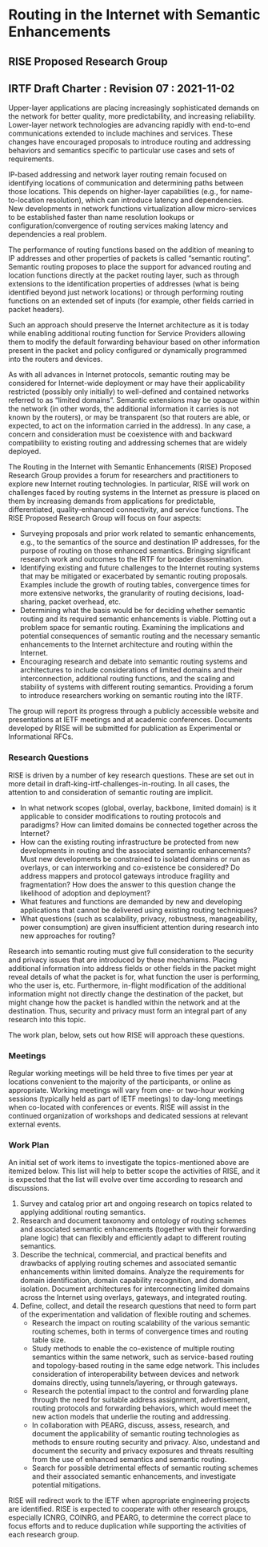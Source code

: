 # Routing in the Internet with Semantic Enhancements
## RISE Proposed Research Group
## IRTF Draft Charter : Revision 07 : 2021-11-02

Upper-layer applications are placing increasingly sophisticated demands on the network for better quality, more predictability, and increasing reliability. Lower-layer network technologies are advancing rapidly with end-to-end communications extended to include machines and services. These changes have encouraged proposals to introduce routing and addressing behaviors and semantics specific to particular use cases and sets of requirements.

IP-based addressing and network layer routing remain focused on identifying locations of communication and determining paths between those locations. This depends on higher-layer capabilities (e.g., for name-to-location resolution), which can introduce latency and dependencies. New developments in network functions virtualization allow micro-services to be established faster than name resolution lookups or configuration/convergence of routing services making latency and dependencies a real problem.

The performance of routing functions based on the addition of meaning to IP addresses and other properties of packets is called “semantic routing”. Semantic routing proposes to place the support for advanced routing and location functions directly at the packet routing layer, such as through extensions to the identification properties of addresses (what is being identified beyond just network locations) or through performing routing functions on an extended set of inputs (for example, other fields carried in packet headers). 

Such an approach should preserve the Internet architecture as it is today while enabling additional routing function for Service Providers allowing them to modify the default forwarding behaviour based on other information present in the packet and policy configured or dynamically programmed into the routers and devices.

As with all advances in Internet protocols, semantic routing may be considered for Internet-wide deployment or may have their applicability restricted (possibly only initially) to well-defined and contained networks referred to as “limited domains”. Semantic extensions may be opaque within the network (in other words, the additional information it carries is not known by the routers), or may be transparent (so that routers are able, or expected, to act on the information carried in the address). In any case, a concern and consideration must be coexistence with and backward compatibility to existing routing and addressing schemes that are widely deployed.

The Routing in the Internet with Semantic Enhancements (RISE) Proposed Research Group provides a forum for researchers and practitioners to explore new Internet routing technologies. In particular, RISE will work on challenges faced by routing systems in the Internet as pressure is placed on them by increasing demands from applications for predictable, differentiated, quality-enhanced connectivity, and service functions.
The RISE Proposed Research Group will focus on four aspects:
* Surveying proposals and prior work related to semantic enhancements, e.g., to the semantics of the source and destination IP addresses, for the purpose of routing on those enhanced semantics. Bringing significant research work and outcomes to the IRTF for broader dissemination.
* Identifying existing and future challenges to the Internet routing systems that may be mitigated or exacerbated by semantic routing proposals. Examples include the growth of routing tables, convergence times for more extensive networks, the granularity of routing decisions, load-sharing, packet overhead, etc.
* Determining what the basis would be for deciding whether semantic routing and its required semantic enhancements is viable. Plotting out a problem space for semantic routing. Examining the implications and potential consequences of semantic routing and the necessary semantic enhancements to the Internet architecture and routing within the Internet.
* Encouraging research and debate into semantic routing systems and architectures to include considerations of limited domains and their interconnection, additional routing functions, and the scaling and stability of systems with different routing semantics. Providing a forum to introduce researchers working on semantic routing into the IRTF.

The group will report its progress through a publicly accessible website and presentations at IETF meetings and at academic conferences. Documents developed by RISE will be submitted for publication as Experimental or Informational RFCs.

### Research Questions
RISE is driven by a number of key research questions. These are set out in more detail in draft-king-irtf-challenges-in-routing. In all cases, the attention to and consideration of semantic routing are implicit.

* In what network scopes (global, overlay, backbone, limited domain) is it applicable to consider modifications to routing protocols and paradigms? How can limited domains be connected together across the Internet?
* How can the existing routing infrastructure be protected from new developments in routing and the associated semantic enhancements? Must new developments be constrained to isolated domains or run as overlays, or can interworking and co-existence be considered? Do address mappers and protocol gateways introduce fragility and fragmentation? How does the answer to this question change the likelihood of adoption and deployment?
* What features and functions are demanded by new and developing applications that cannot be delivered using existing routing techniques?
* What questions (such as scalability, privacy, robustness, manageability, power consumption) are given insufficient attention during research into new approaches for routing?

Research into semantic routing must give full consideration to the security and privacy issues that are introduced by these mechanisms. Placing additional information into address fields or other fields in the packet might reveal details of what the packet is for, what function the user is performing, who the user is, etc. Furthermore, in-flight modification of the additional information might not directly change the destination of the packet, but might change how the packet is handled within the network and at the destination. Thus, security and privacy must form an integral part of any research into this topic.

The work plan, below, sets out how RISE will approach these questions.

### Meetings
Regular working meetings will be held three to five times per year at locations convenient to the majority of the participants, or online as appropriate. Working meetings will vary from one- or two-hour working sessions (typically held as part of IETF meetings) to day-long meetings when co-located with conferences or events. RISE will assist in the continued organization of workshops and dedicated sessions at relevant external events.

### Work Plan
An initial set of work items to investigate the topics-mentioned above are itemized below. This list will help to better scope the activities of RISE, and it is expected that the list will evolve over time according to research and discussions.
1. Survey and catalog prior art and ongoing research on topics related to applying additional routing semantics.
2. Research and document taxonomy and ontology of routing schemes and associated semantic enhancements (together with their forwarding plane logic) that can flexibly and efficiently adapt to different routing semantics.
3. Describe the technical, commercial, and practical benefits and drawbacks of applying routing schemes and associated semantic enhancements within limited domains. Analyze the requirements for domain identification, domain capability recognition, and domain isolation. Document architectures for interconnecting limited domains across the Internet using overlays, gateways, and integrated routing.
4. Define, collect, and detail the research questions that need to form part of the experimentation and validation of flexible routing and schemes.
    * Research the impact on routing scalability of the various semantic routing schemes, both in terms of convergence times and routing table size.
    * Study methods to enable the co-existence of multiple routing semantics within the same network, such as service-based routing and topology-based routing in the same edge network. This includes consideration of interoperability between devices and network domains directly, using tunnels/layering, or through gateways.
    * Research the potential impact to the control and forwarding plane through the need for suitable address assignment, advertisement, routing protocols and forwarding behaviors, which would meet the new action models that underlie the routing and addressing.
    * In collaboration with PEARG, discuss, assess, research, and document the applicability of semantic routing technologies as methods to ensure routing security and privacy. Also, undestand and document the security and privacy exposures and threats resulting from the use of enhanced semantics and semantic routing.
    * Search for possible detrimental effects of semantic routing schemes and their associated semantic enhancements, and investigate potential mitigations.

RISE will redirect work to the IETF when appropriate engineering projects are identified. RISE is expected to cooperate with other research groups, especially ICNRG, COINRG, and PEARG, to determine the correct place to focus efforts and to reduce duplication while supporting the activities of each research group.
